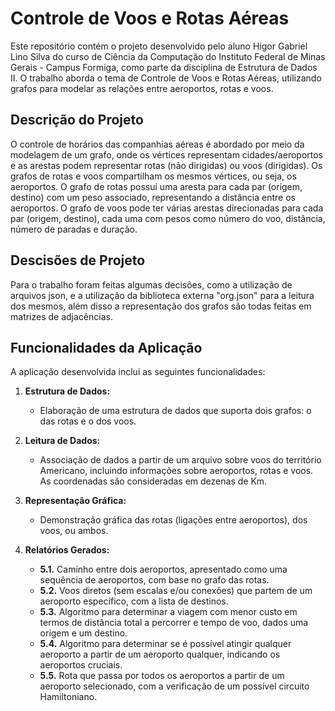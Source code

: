 # Controle de Voos e Rotas Aéreas

Este repositório contém o projeto desenvolvido pelo aluno Higor Gabriel Lino Silva do curso de Ciência da Computação do Instituto Federal de Minas Gerais - Campus Formiga, como parte da disciplina de Estrutura de Dados II. O trabalho aborda o tema de Controle de Voos e Rotas Aéreas, utilizando grafos para modelar as relações entre aeroportos, rotas e voos.

## Descrição do Projeto

O controle de horários das companhias aéreas é abordado por meio da modelagem de um grafo, onde os vértices representam cidades/aeroportos e as arestas podem representar rotas (não dirigidas) ou voos (dirigidas). Os grafos de rotas e voos compartilham os mesmos vértices, ou seja, os aeroportos. O grafo de rotas possui uma aresta para cada par (origem, destino) com um peso associado, representando a distância entre os aeroportos. O grafo de voos pode ter várias arestas direcionadas para cada par (origem, destino), cada uma com pesos como número do voo, distância, número de paradas e duração.

## Descisões de Projeto

Para o trabalho foram feitas algumas decisões, como a utilização de arquivos json, e a utilização da biblioteca externa "org.json" para a leitura dos mesmos, além disso a representação dos grafos são todas feitas em matrizes de adjacências.

## Funcionalidades da Aplicação

A aplicação desenvolvida inclui as seguintes funcionalidades:

1. **Estrutura de Dados:**
   - Elaboração de uma estrutura de dados que suporta dois grafos: o das rotas e o dos voos.

2. **Leitura de Dados:**
   - Associação de dados a partir de um arquivo sobre voos do território Americano, incluindo informações sobre aeroportos, rotas e voos. As coordenadas são consideradas em dezenas de Km.

3. **Representação Gráfica:**
   - Demonstração gráfica das rotas (ligações entre aeroportos), dos voos, ou ambos.

4. **Relatórios Gerados:**
   - **5.1.** Caminho entre dois aeroportos, apresentado como uma sequência de aeroportos, com base no grafo das rotas.
   - **5.2.** Voos diretos (sem escalas e/ou conexões) que partem de um aeroporto específico, com a lista de destinos.
   - **5.3.** Algoritmo para determinar a viagem com menor custo em termos de distância total a percorrer e tempo de voo, dados uma origem e um destino.
   - **5.4.** Algoritmo para determinar se é possível atingir qualquer aeroporto a partir de um aeroporto qualquer, indicando os aeroportos cruciais.
   - **5.5.** Rota que passa por todos os aeroportos a partir de um aeroporto selecionado, com a verificação de um possível circuito Hamiltoniano.
